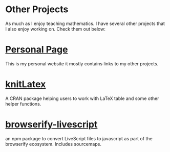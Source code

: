 # Other Projects

As much as I enjoy teaching mathematics. I have several other projects that I
also enjoy working on. Check them out below:

# [Personal Page](https://coachshea.github.io)

This is my personal website it mostly contains links to my other projects.

# [knitLatex](https://coachshea.github.io/knitLatex)

A CRAN package helping users to work with LaTeX table and some other helper
functions.

# [browserify-livescript](https://www.npmjs.com/package/browserify-livescript)

an npm package to convert LiveScript files to javascript as part of the
browserify ecosystem. Includes sourcemaps.
